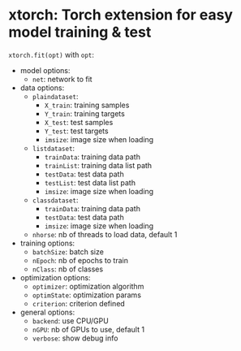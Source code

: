 # xtorch: Torch extension for easy model training & test

`xtorch.fit(opt)` with `opt`:
- model options:
    - `net`: network to fit
- data options:  
    - `plaindataset`:
        - `X_train`: training samples
        - `Y_train`: training targets
        - `X_test`: test samples
        - `Y_test`: test targets
        - `imsize`: image size when loading
    - `listdataset`:
        - `trainData`: training data path
        - `trainList`: training data list path
        - `testData`: test data path
        - `testList`: test data list path
        - `imsize`: image size when loading
    - `classdataset`:
        - `trainData`: training data path
        - `testData`: test data path
        - `imsize`: image size when loading
    - `nhorse`: nb of threads to load data, default 1
- training options:
    - `batchSize`: batch size
    - `nEpoch`: nb of epochs to train
    - `nClass`: nb of classes
- optimization options:
    - `optimizer`: optimization algorithm
    - `optimState`: optimization params
    - `criterion`: criterion defined
- general options:
    - `backend`: use CPU/GPU
    - `nGPU`: nb of GPUs to use, default 1
    - `verbose`: show debug info
